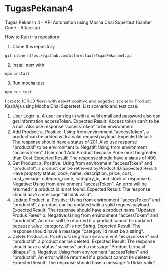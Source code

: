 # TugasPekanan4
Tugas Pekanan 4 - API Automation using Mocha Chai Supertest (Sanber Code - Alfaresta)

How to Run this repository:
1. Clone this repository
```
git clone https://github.com/alfarestaat/TugasPekanan4.git
```
2. Install npm with
```
npm install
```
3. Run mocha test
```
npm run test
```

I create (CRUD flow) with assert positive and negative scenario Product KasirAja using Mocha Chai Supertest.
List scenario and test case:
1. User Login: 
    a. A user can log in with a valid email and password also can get information accessToken.
    Expected Result: Access token can't to be a null. Also use response "accessToken" to be environment
2. Add Product: 
    a. Positive: Using from environment "accessToken", a product can be added with a valid request payload. 
    Expected Result: The response should have a status of 201. Also use response "productId" to be environment
    b. Negatif: Using from environment "accessToken", User can't Add Product because Price must be greater than Cost. 
    Expected Result: The response should have a status of 400.
3. Get Product: 
    a. Positive: Using from environment "accessToken" and "productId", a product can be retrieved by Product ID. 
    Expected Result: Have property status, code, name, description, price, cost, cost_average, category_name, category_id, and stock at response
    b. Negative: Using from environment "accessToken", An error will be returned if a product id is not found. 
    Expected Result: The response should have a message "id tidak valid".
4. Update Product: 
    a. Positive: Using from environment "accessToken" and "productId", a product can be updated with a valid request payload. 
    Expected Result: The response should have a product name "Updated Produk Fares"
    b. Negative: Using from environment "accessToken" and "productId", An error will be returned if a product cannot be updated because value 'category_id' is not String. 
    Expected Result: The response should have a message "category_id must be a string".
5. Delete Product: 
    a. Positive: Using from environment "accessToken" and "productId", a product can be deleted. 
    Expected Result: The response should have a status "success" and a message "Product berhasil dihapus".
    b. Negative: Using from environment "accessToken" and "productId", An error will be returned if a product cannot be deleted. 
    Expected Result: The response should have a message "id tidak valid".